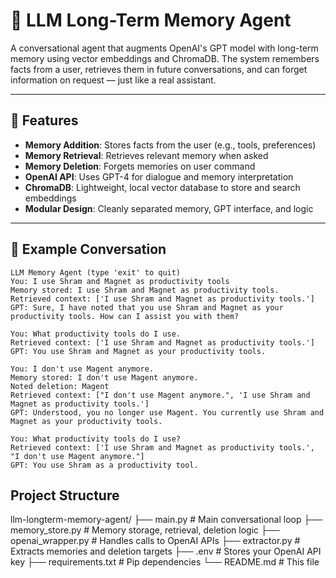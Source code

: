 # 🧠 LLM Long-Term Memory Agent

A conversational agent that augments OpenAI's GPT model with long-term memory using vector embeddings and ChromaDB. The system remembers facts from a user, retrieves them in future conversations, and can forget information on request — just like a real assistant.

---

## 📌 Features

- **Memory Addition**: Stores facts from the user (e.g., tools, preferences)
- **Memory Retrieval**: Retrieves relevant memory when asked
- **Memory Deletion**: Forgets memories on user command
- **OpenAI API**: Uses GPT-4 for dialogue and memory interpretation
- **ChromaDB**: Lightweight, local vector database to store and search embeddings
- **Modular Design**: Cleanly separated memory, GPT interface, and logic

---

## 🚀 Example Conversation

```text
LLM Memory Agent (type 'exit' to quit)
You: I use Shram and Magnet as productivity tools
Memory stored: I use Shram and Magnet as productivity tools.
Retrieved context: ['I use Shram and Magnet as productivity tools.']
GPT: Sure, I have noted that you use Shram and Magnet as your productivity tools. How can I assist you with them?

You: What productivity tools do I use. 
Retrieved context: ['I use Shram and Magnet as productivity tools.']
GPT: You use Shram and Magnet as your productivity tools.

You: I don't use Magent anymore.
Memory stored: I don't use Magent anymore.
Noted deletion: Magent
Retrieved context: ["I don't use Magent anymore.", 'I use Shram and Magnet as productivity tools.']
GPT: Understood, you no longer use Magent. You currently use Shram and Magnet as your productivity tools.

You: What productivity tools do I use?
Retrieved context: ['I use Shram and Magnet as productivity tools.', "I don't use Magent anymore."]
GPT: You use Shram as a productivity tool.

```

## Project Structure
llm-longterm-memory-agent/
├── main.py                  # Main conversational loop
├── memory_store.py          # Memory storage, retrieval, deletion logic
├── openai_wrapper.py        # Handles calls to OpenAI APIs
├── extractor.py             # Extracts memories and deletion targets
├── .env                     # Stores your OpenAI API key
├── requirements.txt         # Pip dependencies
└── README.md                # This file

